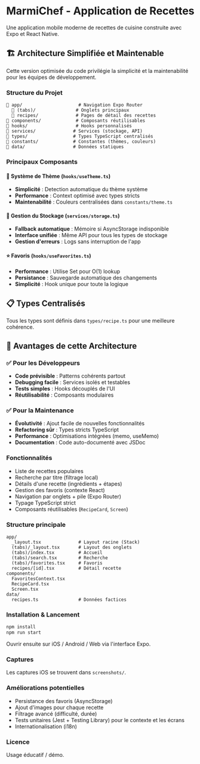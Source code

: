 # MarmiChef - Application de Recettes

Une application mobile moderne de recettes de cuisine construite avec Expo et React Native.

## 🏗️ Architecture Simplifiée et Maintenable

Cette version optimisée du code privilégie la simplicité et la maintenabilité pour les équipes de développement.

### Structure du Projet

```
📁 app/                     # Navigation Expo Router
  📁 (tabs)/               # Onglets principaux
  📁 recipes/              # Pages de détail des recettes
📁 components/             # Composants réutilisables
📁 hooks/                  # Hooks personnalisés
📁 services/              # Services (stockage, API)
📁 types/                 # Types TypeScript centralisés
📁 constants/             # Constantes (thèmes, couleurs)
📁 data/                  # Données statiques
```

### Principaux Composants

#### 🎨 Système de Thème (`hooks/useTheme.ts`)
- **Simplicité** : Detection automatique du thème système
- **Performance** : Context optimisé avec types stricts
- **Maintenabilité** : Couleurs centralisées dans `constants/theme.ts`

#### 💾 Gestion du Stockage (`services/storage.ts`)
- **Fallback automatique** : Mémoire si AsyncStorage indisponible
- **Interface unifiée** : Même API pour tous les types de stockage
- **Gestion d'erreurs** : Logs sans interruption de l'app

#### ⭐ Favoris (`hooks/useFavorites.ts`)
- **Performance** : Utilise Set pour O(1) lookup
- **Persistance** : Sauvegarde automatique des changements
- **Simplicité** : Hook unique pour toute la logique

## 📋 Types Centralisés

Tous les types sont définis dans `types/recipe.ts` pour une meilleure cohérence.

## 🚀 Avantages de cette Architecture

### ✅ Pour les Développeurs
- **Code prévisible** : Patterns cohérents partout
- **Debugging facile** : Services isolés et testables
- **Tests simples** : Hooks découplés de l'UI
- **Réutilisabilité** : Composants modulaires

### ✅ Pour la Maintenance
- **Évolutivité** : Ajout facile de nouvelles fonctionnalités
- **Refactoring sûr** : Types stricts TypeScript
- **Performance** : Optimisations intégrées (memo, useMemo)
- **Documentation** : Code auto-documenté avec JSDoc

### Fonctionnalités
- Liste de recettes populaires
- Recherche par titre (filtrage local)
- Détails d'une recette (ingrédients + étapes)
- Gestion des favoris (contexte React)
- Navigation par onglets + pile (Expo Router)
- Typage TypeScript strict
- Composants réutilisables (`RecipeCard`, `Screen`)

### Structure principale
```
app/
  _layout.tsx              # Layout racine (Stack)
  (tabs)/_layout.tsx       # Layout des onglets
  (tabs)/index.tsx         # Accueil
  (tabs)/search.tsx        # Recherche
  (tabs)/favorites.tsx     # Favoris
  recipes/[id].tsx         # Détail recette
components/
  FavoritesContext.tsx
  RecipeCard.tsx
  Screen.tsx
data/
  recipes.ts               # Données factices
```

### Installation & Lancement
```bash
npm install
npm run start
```
Ouvrir ensuite sur iOS / Android / Web via l'interface Expo.

### Captures
Les captures iOS se trouvent dans `screenshots/`.

### Améliorations potentielles
- Persistance des favoris (AsyncStorage)
- Ajout d'images pour chaque recette
- Filtrage avancé (difficulté, durée)
- Tests unitaires (Jest + Testing Library) pour le contexte et les écrans
- Internationalisation (i18n)

### Licence
Usage éducatif / démo.

